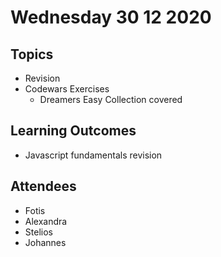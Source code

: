 # Wednesday 30 12 2020

## Topics

- Revision
- Codewars Exercises
  - Dreamers Easy Collection covered

## Learning Outcomes

- Javascript fundamentals revision

## Attendees

- Fotis
- Alexandra
- Stelios
- Johannes
